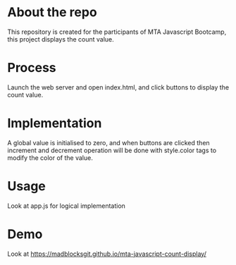 # About the repo
This repository is created for the participants of MTA Javascript Bootcamp, this project displays the count value.

# Process
Launch the web server and open index.html, and click buttons to display the count value.

# Implementation
A global value is initialised to zero, and when buttons are clicked then increment and decrement operation will be done with style.color tags to modify the color of the value.

# Usage
Look at app.js for logical implementation

# Demo
Look at https://madblocksgit.github.io/mta-javascript-count-display/

